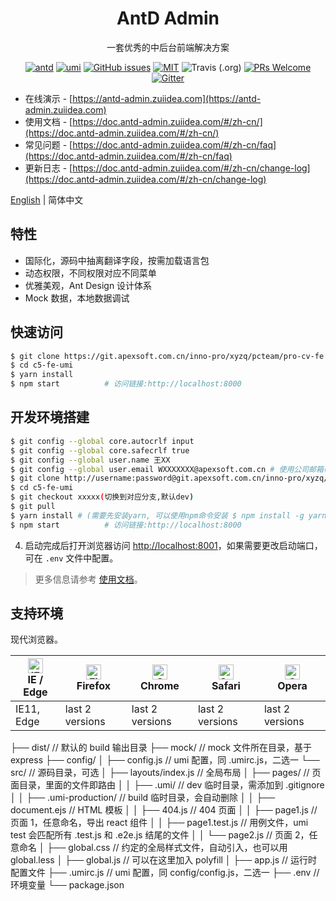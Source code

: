 <h1 align="center">AntD Admin</h1>

<div align="center">

一套优秀的中后台前端解决方案

[![antd](https://img.shields.io/badge/antd-^3.10.0-blue.svg?style=flat-square)](https://github.com/ant-design/ant-design)
[![umi](https://img.shields.io/badge/umi-^2.2.1-orange.svg?style=flat-square)](https://github.com/umijs/umi)
[![GitHub issues](https://img.shields.io/github/issues/zuiidea/antd-admin.svg?style=flat-square)](https://github.com/zuiidea/antd-admin/issues)
[![MIT](https://img.shields.io/dub/l/vibe-d.svg?style=flat-square)](http://opensource.org/licenses/MIT)
![Travis (.org)](https://img.shields.io/travis/zuiidea/antd-admin.svg)
[![PRs Welcome](https://img.shields.io/badge/PRs-welcome-brightgreen.svg?style=flat-square)](https://github.com/zuiidea/antd-admin/pulls)
[![Gitter](https://img.shields.io/gitter/room/antd-admin/antd-admin.svg)](https://gitter.im/antd-admin/antd-admin)

</div>

- 在线演示 - [https://antd-admin.zuiidea.com](https://antd-admin.zuiidea.com)
- 使用文档 - [https://doc.antd-admin.zuiidea.com/#/zh-cn/](https://doc.antd-admin.zuiidea.com/#/zh-cn/)
- 常见问题 - [https://doc.antd-admin.zuiidea.com/#/zh-cn/faq](https://doc.antd-admin.zuiidea.com/#/zh-cn/faq)
- 更新日志 - [https://doc.antd-admin.zuiidea.com/#/zh-cn/change-log](https://doc.antd-admin.zuiidea.com/#/zh-cn/change-log)

[English](./README.md) | 简体中文

## 特性

- 国际化，源码中抽离翻译字段，按需加载语言包
- 动态权限，不同权限对应不同菜单
- 优雅美观，Ant Design 设计体系
- Mock 数据，本地数据调试


## 快速访问
```bash
$ git clone https://git.apexsoft.com.cn/inno-pro/xyzq/pcteam/pro-cv-fe.git
$ cd c5-fe-umi
$ yarn install
$ npm start          # 访问链接:http://localhost:8000
```

## 开发环境搭建
```bash
$ git config --global core.autocrlf input
$ git config --global core.safecrlf true
$ git config --global user.name 王XX
$ git config --global user.email WXXXXXXX@apexsoft.com.cn # 使用公司邮箱(即用于登录公司git的邮箱)
$ git clone http://username:password@git.apexsoft.com.cn/inno-pro/xyzq/pcteam/pro-cv-fe.git # (git config --global credential.helper store来保存git用户名密码了)
$ cd c5-fe-umi
$ git checkout xxxxx(切换到对应分支,默认dev)
$ git pull
$ yarn install # (需要先安装yarn, 可以使用npm命令安装 $ npm install -g yarn)
$ npm start          # 访问链接:http://localhost:8000
```

4. 启动完成后打开浏览器访问 [http://localhost:8001](http://localhost:8001)，如果需要更改启动端口，可在 `.env` 文件中配置。


> 更多信息请参考 [使用文档](https://doc.antd-admin.zuiidea.com/#/zh-cn/)。


## 支持环境

现代浏览器。

| [<img src="https://raw.githubusercontent.com/alrra/browser-logos/master/src/edge/edge_48x48.png" alt="IE / Edge" width="24px" height="24px" />](http://godban.github.io/browsers-support-badges/)</br>IE / Edge | [<img src="https://raw.githubusercontent.com/alrra/browser-logos/master/src/firefox/firefox_48x48.png" alt="Firefox" width="24px" height="24px" />](http://godban.github.io/browsers-support-badges/)</br>Firefox | [<img src="https://raw.githubusercontent.com/alrra/browser-logos/master/src/chrome/chrome_48x48.png" alt="Chrome" width="24px" height="24px" />](http://godban.github.io/browsers-support-badges/)</br>Chrome | [<img src="https://raw.githubusercontent.com/alrra/browser-logos/master/src/safari/safari_48x48.png" alt="Safari" width="24px" height="24px" />](http://godban.github.io/browsers-support-badges/)</br>Safari | [<img src="https://raw.githubusercontent.com/alrra/browser-logos/master/src/opera/opera_48x48.png" alt="Opera" width="24px" height="24px" />](http://godban.github.io/browsers-support-badges/)</br>Opera |
| --------- | --------- | --------- | --------- | --------- | 
|IE11, Edge| last 2 versions| last 2 versions| last 2 versions| last 2 versions


├── dist/                          // 默认的 build 输出目录
├── mock/                          // mock 文件所在目录，基于 express
├── config/
│    ├── config.js                  // umi 配置，同 .umirc.js，二选一
└── src/                           // 源码目录，可选
│    ├── layouts/index.js           // 全局布局
│    ├── pages/                     // 页面目录，里面的文件即路由
│    │    ├── .umi/                  // dev 临时目录，需添加到 .gitignore
│    │    ├── .umi-production/       // build 临时目录，会自动删除
│    │    ├── document.ejs           // HTML 模板
│    │    ├── 404.js                 // 404 页面
│    │    ├── page1.js               // 页面 1，任意命名，导出 react 组件
│    │    ├── page1.test.js          // 用例文件，umi test 会匹配所有 .test.js 和 .e2e.js 结尾的文件
│    │    └── page2.js               // 页面 2，任意命名
│    ├── global.css                 // 约定的全局样式文件，自动引入，也可以用 global.less
│    ├── global.js                  // 可以在这里加入 polyfill
│    ├── app.js                     // 运行时配置文件
├── .umirc.js                      // umi 配置，同 config/config.js，二选一
├── .env                           // 环境变量
└── package.json
